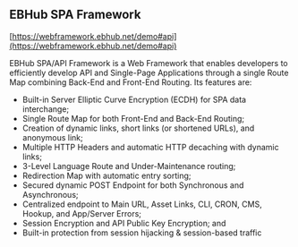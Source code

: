 ## EBHub SPA Framework
[https://webframework.ebhub.net/demo#api](https://webframework.ebhub.net/demo#api)

EBHub SPA/API Framework is a Web Framework that enables developers to efficiently develop API and Single-Page Applications through a single Route Map combining Back-End and Front-End Routing. Its features are:

- Built-in Server Elliptic Curve Encryption (ECDH) for SPA data interchange;
- Single Route Map for both Front-End and Back-End Routing;
- Creation of dynamic links, short links (or shortened URLs), and anonymous link;
- Multiple HTTP Headers and automatic HTTP decaching with dynamic links;
- 3-Level Language Route and Under-Maintenance routing;
- Redirection Map with automatic entry sorting;
- Secured dynamic POST Endpoint for both Synchronous and Asynchronous;
- Centralized endpoint to Main URL, Asset Links, CLI, CRON, CMS, Hookup, and App/Server Errors;
- Session Encryption and API Public Key Encryption; and
- Built-in protection from session hijacking & session-based traffic
